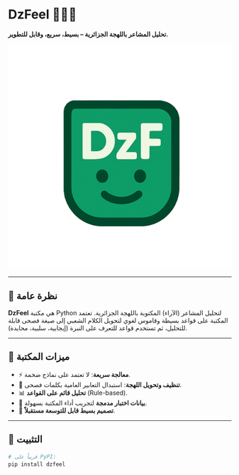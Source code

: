 # DzFeel 🧠🇩🇿

**تحليل المشاعر باللهجة الجزائرية – بسيط، سريع، وقابل للتطوير.**

![DzFeel Logo](logo.png) <!-- ضع هنا رابط/مسار الشعار إن وُجد -->

---

## 📌 نظرة عامة

**DzFeel** هي مكتبة Python لتحليل المشاعر (الآراء) المكتوبة باللهجة الجزائرية. تعتمد المكتبة على قواعد بسيطة وقاموس لغوي لتحويل الكلام الشعبي إلى صيغة فصحى قابلة للتحليل، ثم تستخدم قواعد للتعرف على النبرة (إيجابية، سلبية، محايدة).

---

## 🚀 ميزات المكتبة

- ⚡ **معالجة سريعة**: لا تعتمد على نماذج ضخمة.
- 🧹 **تنظيف وتحويل اللهجة**: استبدال التعابير العامية بكلمات فصحى.
- 📊 **تحليل قائم على القواعد** (Rule-based).
- 🧪 **بيانات اختبار مدمجة** لتجريب أداء المكتبة بسهولة.
- 🧩 **تصميم بسيط قابل للتوسعة مستقبلاً**.

---

## 🔧 التثبيت

```bash
# قريباً على PyPI:
pip install dzfeel
